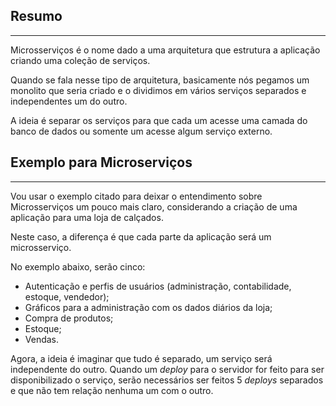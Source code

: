 
## Resumo
---
Microsserviços é o nome dado a uma arquitetura que estrutura a aplicação criando uma coleção de serviços.   

Quando se fala nesse tipo de arquitetura, basicamente nós pegamos um monolito que seria criado e o dividimos em vários serviços separados e independentes um do outro.   

A ideia é separar os serviços para que cada um acesse uma camada do banco de dados ou somente um acesse algum serviço externo.


## Exemplo para Microserviços
---
Vou usar o exemplo citado para deixar o entendimento sobre Microsserviços um pouco mais claro, considerando a criação de uma aplicação para uma loja de calçados. 

Neste caso, a diferença é que cada parte da aplicação será um microsserviço.   

No exemplo abaixo, serão cinco:  
-   Autenticação e perfis de usuários (administração, contabilidade, estoque, vendedor);
-   Gráficos para a administração com os dados diários da loja;
-   Compra de produtos;
-   Estoque;
-   Vendas.

Agora, a ideia é imaginar que tudo é separado, um serviço será independente do outro.
Quando um _deploy_ para o servidor for feito para ser disponibilizado o serviço, serão necessários ser feitos 5 _deploys_ separados e que não tem relação nenhuma um com o outro.